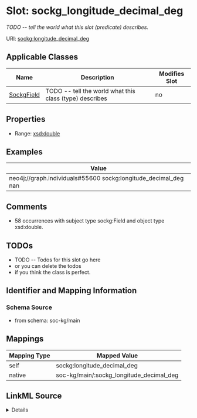

# Slot: sockg_longitude_decimal_deg


_TODO -- tell the world what this slot (predicate) describes._





URI: [sockg:longitude_decimal_deg](http://www.semanticweb.org/sockg/ontologies/2024/0/soil-carbon-ontology/longitude_decimal_deg)



<!-- no inheritance hierarchy -->





## Applicable Classes

| Name | Description | Modifies Slot |
| --- | --- | --- |
| [SockgField](../classes/SockgField.md) | TODO -- tell the world what this class (type) describes |  no  |







## Properties

* Range: [xsd:double](http://www.w3.org/2001/XMLSchema#double)






## Examples

| Value |
| --- |
| neo4j://graph.individuals#55600 sockg:longitude_decimal_deg nan |

## Comments

* 58 occurrences with subject type sockg:Field and object type xsd:double.

## TODOs

* TODO -- Todos for this slot go here
* or you can delete the todos
* if you think the class is perfect.

## Identifier and Mapping Information







### Schema Source


* from schema: soc-kg/main




## Mappings

| Mapping Type | Mapped Value |
| ---  | ---  |
| self | sockg:longitude_decimal_deg |
| native | soc-kg/main/:sockg_longitude_decimal_deg |




## LinkML Source

<details>
```yaml
name: sockg_longitude_decimal_deg
description: TODO -- tell the world what this slot (predicate) describes.
todos:
- TODO -- Todos for this slot go here
- or you can delete the todos
- if you think the class is perfect.
comments:
- 58 occurrences with subject type sockg:Field and object type xsd:double.
examples:
- value: neo4j://graph.individuals#55600 sockg:longitude_decimal_deg nan
from_schema: soc-kg/main
rank: 1000
slot_uri: sockg:longitude_decimal_deg
alias: sockg_longitude_decimal_deg
domain_of:
- sockg_Field
range: double

```
</details>